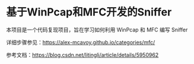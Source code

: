 # 基于WinPcap和MFC开发的Sniffer

本项目是一个代码复现项目，旨在学习如何利用 WinPcap 和 MFC 编写 Sniffer

详细步骤参见：https://alex-mcavoy.github.io/categories/mfc/

参考文档：https://blog.csdn.net/litingli/article/details/5950962
